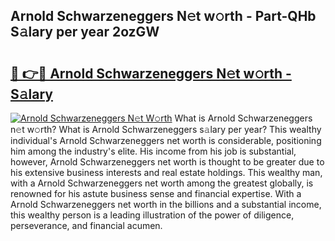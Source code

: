 ## Arnold Schwarzeneggers N𝚎t w𝚘rth - Part-QHb S𝚊lary per year 2ozGW

# <h2><a href="http://gc1bi7.nevu.top/?p=Arnold+Schwarzeneggers">🔗 👉🔴 Arnold Schwarzeneggers N𝚎t w𝚘rth - S𝚊lary</a></h2>

[![Arnold Schwarzeneggers N𝚎t W𝚘rth](https://i.imgur.com/Oavwk0R.jpeg)](http://gc1bi7.nevu.top/?p=Arnold+Schwarzeneggers)
What is Arnold Schwarzeneggers n𝚎t w𝚘rth? What is Arnold Schwarzeneggers s𝚊lary per year?
This wealthy individual's Arnold Schwarzeneggers net worth is considerable, positioning him among the industry's elite. His income from his job is substantial, however, Arnold Schwarzeneggers net worth is thought to be greater due to his extensive business interests and real estate holdings. This wealthy man, with a Arnold Schwarzeneggers net worth among the greatest globally, is renowned for his astute business sense and financial expertise. With a Arnold Schwarzeneggers net worth in the billions and a substantial income, this wealthy person is a leading illustration of the power of diligence, perseverance, and financial acumen.
